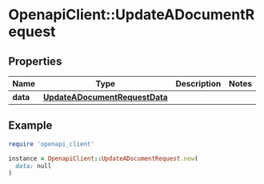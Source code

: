 # OpenapiClient::UpdateADocumentRequest

## Properties

| Name | Type | Description | Notes |
| ---- | ---- | ----------- | ----- |
| **data** | [**UpdateADocumentRequestData**](UpdateADocumentRequestData.md) |  |  |

## Example

```ruby
require 'openapi_client'

instance = OpenapiClient::UpdateADocumentRequest.new(
  data: null
)
```

